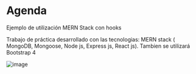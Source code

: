 # Agenda

Ejemplo de utilización MERN Stack con hooks

Trabajo de práctica desarrollado con las tecnologias: MERN stack ( MongoDB, Mongoose, Node js, Express js, React js). Tambien se utilizará Bootstrap 4

![image](https://user-images.githubusercontent.com/70403449/117063419-302daa80-acfb-11eb-8864-33ef565eca84.png)


